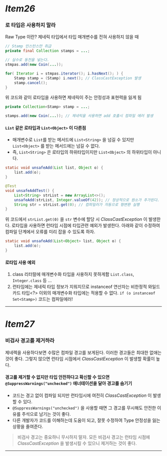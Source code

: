 # _Item26_
### 로 타입은 사용하지 말라

Raw Type 이란?
제네릭 타입에서 타입 매개변수를 전혀 사용하지 않을 때
 
```java
// Stamp 인스턴스만 취급
private final Collection stamps = ...;

// 실수로 동전을 넣는다.
stmpas.add(new Coin(...));

for( Iterator i = stmpas.iterator(); i.hasNext(); ) {
    Stamp stamp = (Stamp) i.next(); // ClassCastException 발생
    stamp.cancel();
}
```
위 코드와 같이 로타입을 사용하면 제네릭이 주는 안정성과 표현력을 잃게 됨

```java
private Collection<Stamp> stamp = ...;

stamps.add(new Coin(...)); // 제네릭을 사용하면 add 호출시 컴파일 에러 발생
```

#### ```List``` 같은 로타입과 ```List<Object>``` 이 다른점
- 매개변수로 ```List```를 받는 메서드에 ```List<String>``` 을 넘길 수 있지만 ```List<Object>``` 를 받는 메서드에는 넘길 수 없다.
- 즉, ```List<String>``` 은 로타입의 하위타입이지만 ```List<Object>``` 의 하위타입이 아니다.
```java
static void unsafeAdd(List list, Object o) {
    list.add(o);
}

@Test
void unsafeAddTest() {
    List<String> strList = new ArrayList<>();
    unsafeAdd(strList, Integer.valueOf(42)); // 정상적으로 원소가 추가된다.
    String str = strList.get(0); // 컴파일러가 자동으로 형변환 실행
}
```
위 코드에서 ```strList.get(0)``` 을 ```str``` 변수에 할당 시 _ClassCastException_ 이 발생한다. 로타입을 사용하면 런타임 시점에 타입관련 예외가 발생한다.
아래와 같이 수정하여 컴파일 단계에서 오류를 미리 잡을 수 있도록 하자.
```java
static void unsafeAdd(List<Object> list, Object o) {
    list.add(o);
}
```

#### 로타입 사용 예외
1. class 리터럴에 매개변수화 타입을 사용하지 못하게함 ```List.class```, ```Integer.class``` 등 ...
2. 런타임에는 제네릭 타입 정보가 지워지므로 instanceof 연산자는 비한정적 와일드카드 타입<?> 이외의 매개변수화 타입에는 적용할 수 없다.
```if (o instanceof Set<Stamp>)``` 코드는 컴파일에러!

---
# _Item27_
### 비검사 경고를 제거하라
제네렉을 사용하다보면 수많은 컴파일 경고를 보게된다. 이러한 경고들은 최대한 없애는 것이 좋다. 그렇지 않으면 런타임 시점에서 _ClassCastException_ 이 발생할
확률이 높다.

#### 경고를 제거할 수 없지만 타입 안전하다고 확신할 수 있으면 ```@SuppressWarnings("unchecked")``` 애너테이션을 달아 경고를 숨기기
- 코드는 경고 없이 컴파일 되지만 런타임시에 여전히 _ClassCastException_ 이 발생할 수 있다.
- ```@SuppressWarnings("unchecked")``` 을 사용할 때면 그 경고를 무시해도 안전한 이유를 주석으로 남기는 것이 좋다.
- 다른 개발자가 코드를 이해하는데 도움이 되고, 잘못 수정하여 Type 안정성을 잃는 상황을 줄여준다.

> 비검사 경고는 중요하니 무시하지 말자. 모든 비검사 경고는 런타임 시점에 _ClassCastException_ 을 발생시킬 수 있으니 제거하는 것이 좋다.

---
